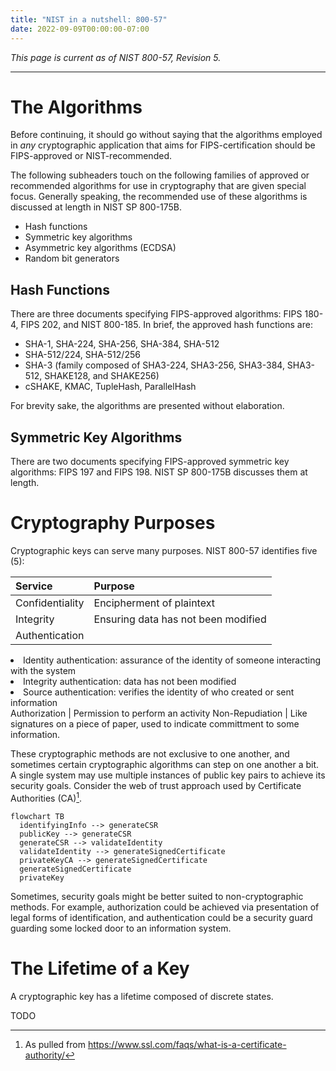 ```yaml
---
title: "NIST in a nutshell: 800-57"
date: 2022-09-09T00:00:00-07:00
---
```


*This page is current as of NIST 800-57, Revision 5.*

***

# The Algorithms

Before continuing, it should go without saying that the algorithms employed in *any* cryptographic application that aims for FIPS-certification should be FIPS-approved or NIST-recommended.

The following subheaders touch on the following families of approved or recommended algorithms for use in cryptography that are given special focus. Generally speaking, the recommended use of these algorithms is discussed at length in NIST SP 800-175B.
* Hash functions
* Symmetric key algorithms
* Asymmetric key algorithms (ECDSA)
* Random bit generators

## Hash Functions

There are three documents specifying FIPS-approved algorithms: FIPS 180-4, FIPS 202, and NIST 800-185. In brief, the approved hash functions are:

* SHA-1, SHA-224, SHA-256, SHA-384, SHA-512
* SHA-512/224, SHA-512/256
* SHA-3 (family composed of SHA3-224, SHA3-256, SHA3-384, SHA3-512, SHAKE128, and SHAKE256)
* cSHAKE, KMAC, TupleHash, ParallelHash

For brevity sake, the algorithms are presented without elaboration.

## Symmetric Key Algorithms

There are two documents specifying FIPS-approved symmetric key algorithms: FIPS 197 and FIPS 198. NIST SP 800-175B discusses them at length.

# Cryptography Purposes

Cryptographic keys can serve many purposes. NIST 800-57 identifies five (5):

Service | Purpose
:-|:-
Confidentiality | Encipherment of plaintext
Integrity | Ensuring data has not been modified
Authentication | <div><ol>
<li>Identity authentication: assurance of the identity of someone interacting with the system</li>
<li>Integrity authentication: data has not been modified</li>
<li>Source authentication: verifies the identity of who created or sent information</li>
</ol>
</div>
Authorization | Permission to perform an activity
Non-Repudiation | Like signatures on a piece of paper, used to indicate committment to some information.

These cryptographic methods are not exclusive to one another, and sometimes certain cryptographic algorithms can step on one another a bit. A single system may use multiple instances of public key pairs to achieve its security goals. Consider the web of trust approach used by Certificate Authorities (CA)[^1].

```mermaid
flowchart TB
  identifyingInfo --> generateCSR
  publicKey --> generateCSR
  generateCSR --> validateIdentity
  validateIdentity --> generateSignedCertificate
  privateKeyCA --> generateSignedCertificate
  generateSignedCertificate
  privateKey
```

Sometimes, security goals might be better suited to non-cryptographic methods. For example, authorization could be achieved via presentation of legal forms of identification, and authentication could be a security guard guarding some locked door to an information system.

# The Lifetime of a Key

A cryptographic key has a lifetime composed of discrete states.

TODO

[^1]: As pulled from https://www.ssl.com/faqs/what-is-a-certificate-authority/